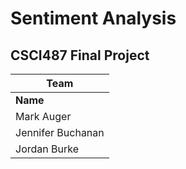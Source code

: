 # Sentiment Analysis
## CSCI487 Final Project

| Team              |
| ----------------- |
| **Name**          |
| Mark Auger        |
| Jennifer Buchanan |
| Jordan Burke      |
